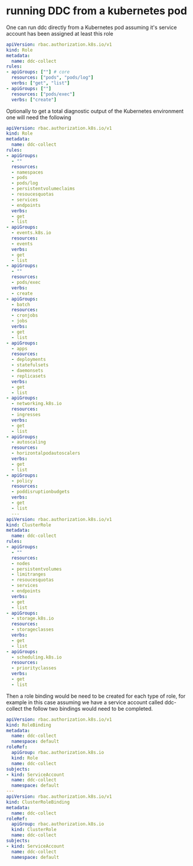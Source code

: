 # running DDC from a kubernetes pod

One can run ddc directly from a Kubernetes pod assuming it's service account has been assigned at least this role

```yaml
apiVersion: rbac.authorization.k8s.io/v1
kind: Role
metadata:
  name: ddc-collect
rules:
- apiGroups: [""] # core
  resources: ["pods", "pods/log"]
  verbs: ["get", "list"]
- apiGroups: [""]
  resources: ["pods/exec"]
  verbs: ["create"]
```

Optionally to get a total diagnostic output of the Kubernetes environment one will need the following

```yaml
apiVersion: rbac.authorization.k8s.io/v1
kind: Role
metadata:
  name: ddc-collect
rules:
- apiGroups:
  - ""
  resources:
  - namespaces
  - pods
  - pods/log
  - persistentvolumeclaims
  - resoucesquotas
  - services
  - endpoints
  verbs:
  - get
  - list
- apiGroups:
  - events.k8s.io
  resources:
  - events
  verbs:
  - get
  - list
- apiGroups:
  - ""
  resources:
  - pods/exec
  verbs:
  - create
- apiGroups:
  - batch
  resources:
  - cronjobs
  - jobs
  verbs:
  - get
  - list
- apiGroups:
  - apps
  resources:
  - deployments
  - statefulsets
  - daemonsets
  - replicasets
  verbs:
  - get
  - list
- apiGroups:
  - networking.k8s.io
  resources:
  - ingresses
  verbs:
  - get
  - list
- apiGroups:
  - autoscaling
  resources:
  - horizontalpodautoscalers
  verbs:
  - get
  - list
- apiGroups:
  - policy
  resources:
  - poddisruptionbudgets
  verbs:
  - get
  - list
  ---
apiVersion: rbac.authorization.k8s.io/v1
kind: ClusterRole
metadata:
  name: ddc-collect
rules:
- apiGroups:
  - ""
  resources:
  - nodes
  - persistentvolumes
  - limitranges
  - resoucesquotas
  - services
  - endpoints
  verbs:
  - get
  - list
- apiGroups:
  - storage.k8s.io
  resources:
  - storageclasses
  verbs:
  - get
  - list
- apiGroups:
  - scheduling.k8s.io
  resources:
  - priorityclasses
  verbs:
  - get
  - list
  ```

  Then a role binding would be need to be created for each type of role, for example in this case assuming we have a service account called ddc-collect the follow two bindings would need to be completed.

```yaml
apiVersion: rbac.authorization.k8s.io/v1
kind: RoleBinding
metadata:
  name: ddc-collect
  namespace: default
roleRef:
  apiGroup: rbac.authorization.k8s.io
  kind: Role
  name: ddc-collect
subjects:
- kind: ServiceAccount
  name: ddc-collect
  namespace: default
---
apiVersion: rbac.authorization.k8s.io/v1
kind: ClusterRoleBinding
metadata:
  name: ddc-collect
roleRef:
  apiGroup: rbac.authorization.k8s.io
  kind: ClusterRole
  name: ddc-collect
subjects:
- kind: ServiceAccount
  name: ddc-collect
  namespace: default
```
